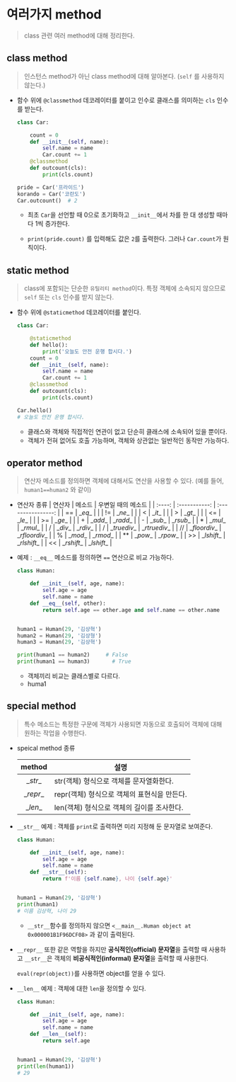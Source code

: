 # 여러가지 method

> class 관련 여러 method에 대해 정리한다.



## class method

> 인스턴스 method가 아닌 class method에 대해 알아본다. (`self` 를 사용하지 않는다.)



* 함수 위에 `@classmethod` 데코레이터를 붙이고 인수로 클래스를 의미하는 `cls` 인수를 받는다.

  ```python
  class Car:
  
      count = 0
      def __init__(self, name):
          self.name = name
          Car.count += 1
      @classmethod
      def outcount(cls):
          print(cls.count)
  
  pride = Car('프라이드')
  korando = Car('코란도')
  Car.outcount()  # 2
  ```

  * 최초 `Car`을 선언할 때 0으로 초기화하고 `__init__`에서 차를 한 대 생성할 때마다 1씩 증가한다.

  * `print(pride.count)` 를 입력해도 값은 `2`를 출력한다. 그러나 `Car.count`가 원칙이다.





## static method

>class에 포함되는 단순한 `유틸리티 method`이다. 특정 객체에 소속되지 않으므로 `self` 또는 `cls` 인수를 받지 않는다. 



* 함수 위에 `@staticmethod` 데코레이터를 붙인다.

  ```python
  class Car:
  
      @staticmethod
      def hello():
          print('오늘도 안전 운행 합시다.')
      count = 0
      def __init__(self, name):
          self.name = name
          Car.count += 1
      @classmethod
      def outcount(cls):
          print(cls.count)
  
  Car.hello()
  # 오늘도 안전 운행 합시다.
  ```

  * 클래스와 객체와 직접적인 연관이 없고 단순히 클래스에 소속되어 있을 뿐이다.
  * 객체가 전혀 없어도 호출 가능하며, 객체와 상관없는 일반적인 동작만 가능하다.





## operator method

> 연산자 메소드를 정의하면 객체에 대해서도 연산을 사용할 수 있다.  (예를 들어, `human1==human2` 와 같이)



* 연산자 종류
    | 연산자 |    메소드     | 우변일 때의 메소드 |
    | :----: | :-----------: | :----------------: |
    |   ==   |    \__eq__    |                    |
    |   !=   |    \__ne__    |                    |
    |   <    |    \__it__    |                    |
    |   >    |    \__gt__    |                    |
    |   <=   |    \__le__    |                    |
    |   >=   |    \__ge__    |                    |
    |   +    |   \__add__    |     \__radd__      |
    |   -    |   \__sub__    |     \__rsub__      |
    |   *    |   \__mul__    |     \__rmul__      |
    |   /    |   \__div__    |     \__rdiv__      |
    |   /    | \__truediv__  |   \__rtruediv__    |
    |   //   | \__floordiv__ |   \__rfloordiv__   |
    |   %    |   \__mod__    |     \__rmod__      |
    |   **   |   \__pow__    |     \__rpow__      |
    |   >>   |  \__lshift__  |    \__rlshift__    |
    |   <<   |  \__rshift__  |    \__lshift__     |



* 예제 : `__eq__` 메소드를 정의하면 `==` 연산으로 비교 가능하다.

  ```python
  class Human:
  
      def __init__(self, age, name):
          self.age = age
          self.name = name
      def __eq__(self, other):
          return self.age == other.age and self.name == other.name
  
  
  human1 = Human(29, '김상혁')
  human2 = Human(29, '김상형')
  human3 = Human(29, '김상혁')
  
  print(human1 == human2)     # False
  print(human1 == human3)		# True
  ```

  * 객체끼리 비교는 클래스별로 다르다.
  * huma1



## special method

> 특수 메소드는 특정한 구문에 객체가 사용되면 자동으로 호출되어 객체에 대해 원하는 작업을 수행한다. 



* speical method 종류

  |  method   | 설명                                        |
  | :-------: | ------------------------------------------- |
  | \__str__  | str(객체) 형식으로 객체를 문자열화한다.     |
  | \__repr__ | repr(객체) 형식으로 객체의 표현식을 만든다. |
  | \__len__  | len(객체) 형식으로 객체의 길이를 조사한다.  |

  

* `__str__` 예제 : 객체를 `print`로 출력하면 미리 지정해 둔 문자열로 보여준다.

  ```python
  class Human:
  
      def __init__(self, age, name):
          self.age = age
          self.name = name
      def __str__(self):
          return f'이름 {self.name}, 나이 {self.age}'
  
  
  human1 = Human(29, '김상혁')
  print(human1)
  # 이름 김상혁, 나이 29
  ```

  * `__str__`함수를 정의하지 않으면 `<__main__.Human object at 0x000001B1F96DCF08>` 과 같이 출력된다.



* `__repr__` 또한 같은 역할을 하지만 **공식적인(official)** **문자열**을 출력할 때 사용하고 `__str__`은 객체의 **비공식적인(informal)** **문자열**을 출력할 때 사용한다.

  `eval(repr(object))`를 사용하면 object를 얻을 수 있다.



* `__len__` 예제 : 객체에 대한 `len`을 정의할 수 있다.

  ```python
  class Human:
  
      def __init__(self, age, name):
          self.age = age
          self.name = name
      def __len__(self):
          return self.age
  
  
  human1 = Human(29, '김상혁')
  print(len(human1))
  # 29
  ```

  